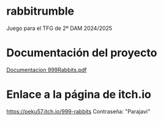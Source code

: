 # rabbitrumble
Juego para el TFG de 2º DAM 2024/2025
# Documentación del proyecto
[Documentacion 999Rabbits.pdf](https://github.com/user-attachments/files/20703638/Documentacion.999Rabbits-7.pdf)
# Enlace a la página de itch.io
https://peku57.itch.io/999-rabbits
Contraseña: "Parajavi"

